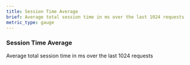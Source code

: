 ```yaml
---
title: Session Time Average
brief: Average total session time in ms over the last 1024 requests
metric_type: gauge
---
```

### Session Time Average

Average total session time in ms over the last 1024 requests